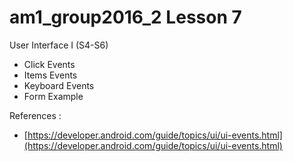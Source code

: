 # am1_group2016_2 Lesson 7

User Interface I (S4-S6)

  - Click Events
  - Items Events
  - Keyboard Events
  - Form Example
   

References :

   - [https://developer.android.com/guide/topics/ui/ui-events.html](https://developer.android.com/guide/topics/ui/ui-events.html)
   
